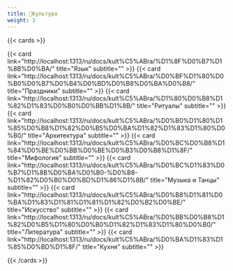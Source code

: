 ```yaml
---
title: 🏺Культура
weight: 3
---
```


{{< cards >}}

{{< card link="http://localhost:1313/ru/docs/kult%C5%ABra/%D1%8F%D0%B7%D1%8B%D0%BA/" title="Язык" subtitle="" >}}
{{< card link="http://localhost:1313/ru/docs/kult%C5%ABra/%D0%BF%D1%80%D0%B0%D0%B7%D0%B4%D0%BD%D0%B8%D0%BA%D0%B8/" title="Праздники" subtitle="" >}}
{{< card link="http://localhost:1313/ru/docs/kult%C5%ABra/%D1%80%D0%B8%D1%82%D1%83%D0%B0%D0%BB%D1%8B/" title="Ритуалы" subtitle="" >}}
{{< card link="http://localhost:1313/ru/docs/kult%C5%ABra/%D0%B0%D1%80%D1%85%D0%B8%D1%82%D0%B5%D0%BA%D1%82%D1%83%D1%80%D0%B0/" title="Архитектура" subtitle="" >}}
{{< card link="http://localhost:1313/ru/docs/kult%C5%ABra/%D0%BC%D0%B8%D1%84%D0%BE%D0%BB%D0%BE%D0%B3%D0%B8%D1%8F/" title="Мифология" subtitle="" >}}
{{< card link="http://localhost:1313/ru/docs/kult%C5%ABra/%D0%BC%D1%83%D0%B7%D1%8B%D0%BA%D0%B0-%D0%B8-%D1%82%D0%B0%D0%BD%D1%86%D1%8B/" title="Музыка и Танцы" subtitle="" >}}
{{< card link="http://localhost:1313/ru/docs/kult%C5%ABra/%D0%B8%D1%81%D0%BA%D1%83%D1%81%D1%81%D1%82%D0%B2%D0%BE/" title="Искусство" subtitle="" >}}
{{< card link="http://localhost:1313/ru/docs/kult%C5%ABra/%D0%BB%D0%B8%D1%82%D0%B5%D1%80%D0%B0%D1%82%D1%83%D1%80%D0%B0/" title="Литература" subtitle="" >}}
{{< card link="http://localhost:1313/ru/docs/kult%C5%ABra/%D0%BA%D1%83%D1%85%D0%BD%D1%8F/" title="Кухня" subtitle="" >}}

{{< /cards >}}